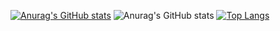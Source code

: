 [![Anurag's GitHub stats](https://github-readme-stats.vercel.app/api?username=Dallok97)](https://github.com/anuraghazra/github-readme-stats)
![Anurag's GitHub stats](https://github-readme-stats.vercel.app/api?username=Dallok97&show_icons=true)
[![Top Langs](https://github-readme-stats.vercel.app/api/top-langs/?username=Dallok97)](https://github.com/anuraghazra/github-readme-stats)
